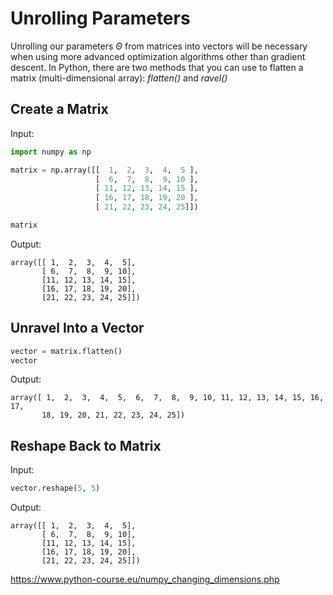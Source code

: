 

# Unrolling Parameters

Unrolling our parameters $\Theta$ from matrices into vectors will be necessary when using more advanced optimization algorithms other than gradient descent. In Python, there are two methods that you can use to flatten a matrix (multi-dimensional array): *flatten()* and *ravel()*

## Create a Matrix

Input:

```python
import numpy as np

matrix = np.array([[  1,  2,  3,  4,  5 ],
                   [  6,  7,  8,  9, 10 ],
                   [ 11, 12, 13, 14, 15 ],
                   [ 16, 17, 18, 19, 20 ],
                   [ 21, 22, 23, 24, 25]])

matrix
```

Output:

```\
array([[ 1,  2,  3,  4,  5],
       [ 6,  7,  8,  9, 10],
       [11, 12, 13, 14, 15],
       [16, 17, 18, 19, 20],
       [21, 22, 23, 24, 25]])
```

## Unravel Into a Vector

```python
vector = matrix.flatten()
vector
```

Output:

```
array([ 1,  2,  3,  4,  5,  6,  7,  8,  9, 10, 11, 12, 13, 14, 15, 16, 17,
       18, 19, 20, 21, 22, 23, 24, 25])
```

## Reshape Back to Matrix

Input:

```python
vector.reshape(5, 5)
```

Output:

```
array([[ 1,  2,  3,  4,  5],
       [ 6,  7,  8,  9, 10],
       [11, 12, 13, 14, 15],
       [16, 17, 18, 19, 20],
       [21, 22, 23, 24, 25]])
```



https://www.python-course.eu/numpy_changing_dimensions.php

